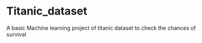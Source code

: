 # Titanic_dataset
A basic Machine learning project of titanic dataset to check the chances of survival
